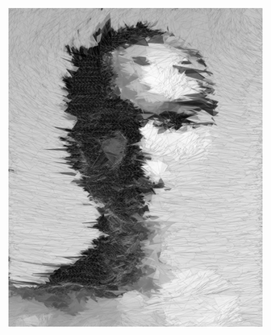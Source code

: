 ![natalie](https://github.com/creative-coding-with-processing/headerCollabs/blob/master/generateme/makestripes/result0000AD73.jpg)
